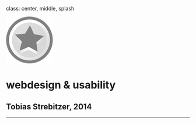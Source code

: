 class: center, middle, splash

![main](icons/badge-star.png)

# webdesign & usability

## Tobias Strebitzer, 2014

---
